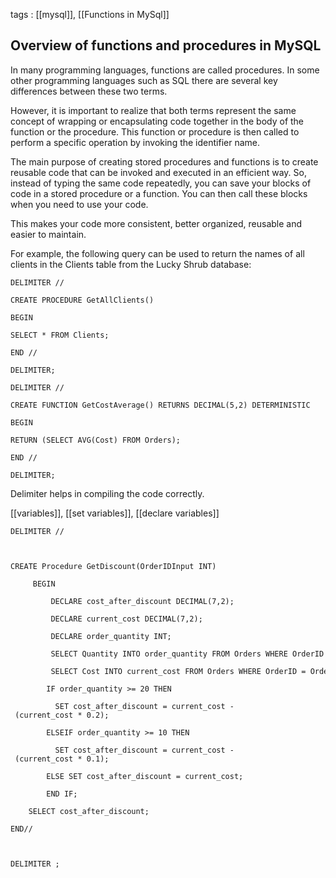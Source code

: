 tags : [[mysql]], [[Functions in MySql]]
## **Overview of functions and procedures in MySQL**

In many programming languages, functions are called procedures. In some other programming languages such as SQL there are several key differences between these two terms.

However, it is important to realize that both terms represent the same concept of wrapping or encapsulating code together in the body of the function or the procedure. This function or procedure is then called to perform a specific operation by invoking the identifier name.

The main purpose of creating stored procedures and functions is to create reusable code that can be invoked and executed in an efficient way. So, instead of typing the same code repeatedly, you can save your blocks of code in a stored procedure or a function. You can then call these blocks when you need to use your code.

This makes your code more consistent, better organized, reusable and easier to maintain.

For example, the following query can be used to return the names of all clients in the Clients table from the Lucky Shrub database:

```
DELIMITER //

CREATE PROCEDURE GetAllClients()

BEGIN

SELECT * FROM Clients;

END //

DELIMITER;
```


```
DELIMITER //

CREATE FUNCTION GetCostAverage() RETURNS DECIMAL(5,2) DETERMINISTIC 

BEGIN

RETURN (SELECT AVG(Cost) FROM Orders);

END //

DELIMITER;
```

Delimiter helps in compiling the code correctly.

[[variables]], [[set variables]], [[declare variables]]
```
DELIMITER // 

  

CREATE Procedure GetDiscount(OrderIDInput INT) 

     BEGIN 

         DECLARE cost_after_discount DECIMAL(7,2); 

         DECLARE current_cost DECIMAL(7,2); 

         DECLARE order_quantity INT; 

         SELECT Quantity INTO order_quantity FROM Orders WHERE OrderID = OrderIDInput; 

         SELECT Cost INTO current_cost FROM Orders WHERE OrderID = OrderIDInput; 

        IF order_quantity >= 20 THEN

          SET cost_after_discount = current_cost - (current_cost * 0.2);              

        ELSEIF order_quantity >= 10 THEN

          SET cost_after_discount = current_cost - (current_cost * 0.1); 

        ELSE SET cost_after_discount = current_cost;

        END IF;

    SELECT cost_after_discount; 

END//

  

DELIMITER ;
```

